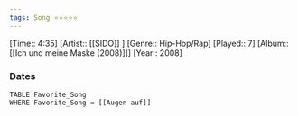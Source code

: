 ```yaml
---
tags: Song ⭐⭐⭐⭐⭐ 
---
```

[Time:: 4:35]
[Artist:: [[SIDO]] ]
[Genre:: Hip-Hop/Rap]
[Played:: 7]
[Album:: [[Ich und meine Maske (2008)]]]
[Year:: 2008]
### Dates
````dataview
TABLE Favorite_Song
WHERE Favorite_Song = [[Augen auf]]
````